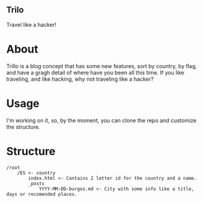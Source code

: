 Trilo
-----------

Travel like a hacker!

About
=====

Trillo is a blog concept that has some new features, sort by country, by flag, and have a gragh detail of where have you been all this time. If you like traveling, and like hacking, why not traveling like a hacker?

Usage
=====
I'm working on it, so, by the moment, you can clone the repo and customize the structure.

Structure
=========
	
	/root
		/ES <- country
			index.html <- Contains 2 letter id for the country and a name.
			_posts
				YYYY-MM-DD-burgos.md <- City with some info like a title, days or recomended places.
